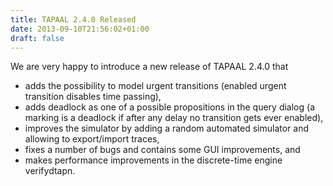 ```yaml
---
title: TAPAAL 2.4.0 Released 
date: 2013-09-10T21:56:02+01:00
draft: false
---
```


We are very happy to introduce a new release of TAPAAL 2.4.0 that

- adds the possibility to model urgent transitions (enabled urgent transition disables time passing),
- adds deadlock as one of a possible propositions in the query dialog (a marking is a deadlock if after any delay no transition gets ever enabled),
- improves the simulator by adding a random automated simulator and allowing to export/import traces,
- fixes a number of bugs and contains some GUI improvements, and
- makes performance improvements in the discrete-time engine verifydtapn.
